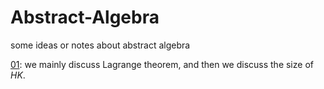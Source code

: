 # Abstract-Algebra
some ideas or notes about abstract algebra

[01](01-group.md): we mainly discuss Lagrange theorem, and then we discuss the size of $HK$.
